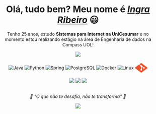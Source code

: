 <div>
  <h1 align="center">Olá, tudo bem? Meu nome é <a href="https://www.linkedin.com/in/ingra-ribeiro-de-morais/"><i>Ingra Ribeiro</i></a> 😃️</h1>
  <p align="center">Tenho 25 anos, estudo <b>Sistemas para Internet na UniCesumar</b> e no momento estou realizando estágio na área de Engenharia de dados na Compass UOL!

<div align="center">
   
   <img height="135em" src="https://github-readme-stats.vercel.app/api/wakatime?username=ingraribwt&theme=aura&hide_border=true"/>
  </a>
</div>

<div align="center" valign="top"><br>
  <img align="center" alt="Java" height="30" width="40"src="https://cdn.jsdelivr.net/gh/devicons/devicon/icons/java/java-original.svg" />
     <img align="center" alt="Python" height="30" width="40" src="https://cdn.jsdelivr.net/gh/devicons/devicon/icons/python/python-original.svg" />
  <img align="center" alt="Spring" height="30" width="40"src="https://cdn.jsdelivr.net/gh/devicons/devicon/icons/spring/spring-original.svg" />
  <img align="center" alt="PostgreSQL" height="30" width="40"src="https://cdn.jsdelivr.net/gh/devicons/devicon/icons/postgresql/postgresql-plain.svg" />
  <img align="center" alt="Docker" height="30" width="40"src="https://cdn.jsdelivr.net/gh/devicons/devicon/icons/docker/docker-plain.svg" />
   <img align="center" alt="Linux" height="30" width="40"src="https://cdn.jsdelivr.net/gh/devicons/devicon/icons/linux/linux-original.svg" />              
   <img align="center" alt="git" height="30" width="40" src="https://raw.githubusercontent.com/devicons/devicon/master/icons/git/git-original.svg">
  </div><br>

<div align="center">
    <a href="https://www.instagram.com/ingrarib/" target="_blank"><img src="https://img.shields.io/badge/-Instagram-%23E4405F?style=for-the-badge&logo=instagram&logoColor=white" target="_blank"></a>
  <a href="https://www.linkedin.com/in/ingrarib/" target="_blank"><img src="https://img.shields.io/badge/-LinkedIn-%230077B5?style=for-the-badge&logo=linkedin&logoColor=white" target="_blank"></a> 
  <a href="ingrarib98@gmail.com"><img src="https://img.shields.io/badge/-Gmail-%23333?style=for-the-badge&logo=gmail&logoColor=white" target="_blank"></a>
</div>

<div>
</a><br>
  <p align="center"><i>💜 "O que não te desafia, não te transforma" 💜</i></h2>
</div>
  
 <div align="center">
     <img src="https://komarev.com/ghpvc/?username=ingrarib&color=blueviolet&style=plastic"/>
  </a>
